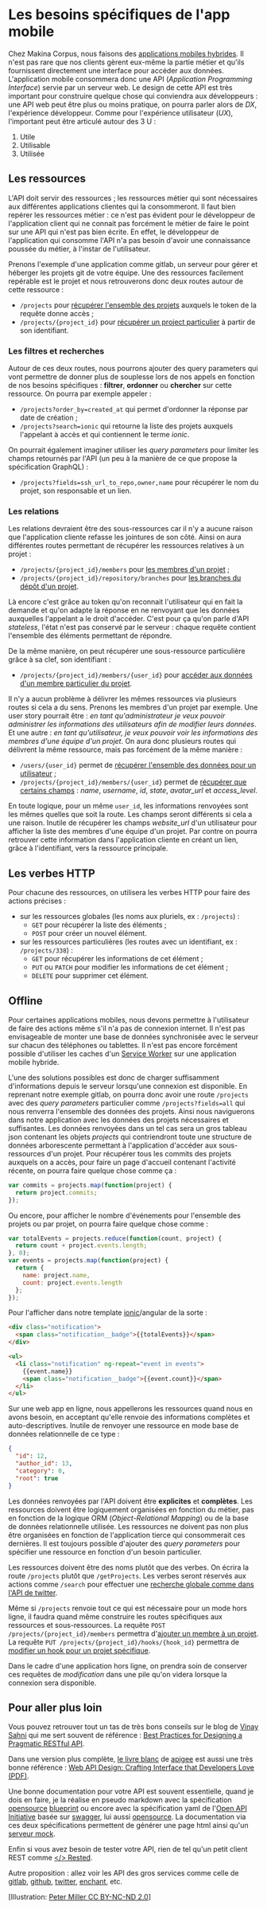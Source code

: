 # Les besoins spécifiques de l'app mobile

Chez Makina Corpus, nous faisons des [applications mobiles hybrides](http://edit.makina-corpus.com/blog/metier/2016/quelle-solution-pour-mon-application-mobile-hybride).
Il n'est pas rare que nos clients gèrent eux-même la partie métier et qu'ils fournissent directement une interface pour accéder aux données.
L'application mobile consommera donc une API (*Application Programming Interface*) servie par un serveur web.
Le design de cette API est très important pour construire quelque chose qui conviendra aux développeurs :
une API web peut être plus ou moins pratique, on pourra parler alors de *DX*, l'expérience développeur.
Comme pour l'expérience utilisateur (*UX*), l'important peut être articulé autour des 3 U :

1. Utile
2. Utilisable
3. Utilisée

## Les ressources

L'API doit servir des ressources ;
les ressources métier qui sont nécessaires aux différentes applications clientes qui la consommeront.
Il faut bien repérer les ressources métier :
ce n'est pas évident pour le développeur de l'application client qui ne connait pas forcément le métier de faire le point sur une API qui n'est pas bien écrite.
En effet, le développeur de l'application qui consomme l'API n'a pas besoin d'avoir une connaissance poussée du métier, à l'instar de l'utilisateur.

Prenons l'exemple d'une application comme gitlab, un serveur pour gérer et héberger les projets git de votre équipe.
Une des ressources facilement repérable est le projet et nous retrouverons donc deux routes autour de cette ressource :

- `/projects` pour [récupérer l'ensemble des projets](http://doc.gitlab.com/ce/api/projects.html#list-projects) auxquels le token de la requête donne accès ;
- `/projects/{project_id}` pour [récupérer un project particulier](http://doc.gitlab.com/ce/api/projects.html#get-single-project) à partir de son identifiant.

### Les filtres et recherches

Autour de ces deux routes, nous pourrons ajouter des query parameters qui vont permettre de donner plus de souplesse lors de nos appels en fonction de nos besoins spécifiques :
**filtrer**, **ordonner** ou **chercher** sur cette ressource.
On pourra par exemple appeler :

- `/projects?order_by=created_at` qui permet d'ordonner la réponse par date de création ;
- `/projects?search=ionic` qui retourne la liste des projets auxquels l'appelant à accès et qui contiennent le terme *ionic*.

On pourrait également imaginer utiliser les *query parameters* pour limiter les champs retournés par l'API (un peu à la manière de ce que propose la spécification GraphQL) :

- `/projects?fields=ssh_url_to_repo,owner,name` pour récupérer le nom du projet, son responsable et un lien.

### Les relations

Les relations devraient être des sous-ressources car il n'y a aucune raison que l'application cliente refasse les jointures de son côté.
Ainsi on aura différentes routes permettant de récupérer les ressources relatives à un projet :

- `/projects/{project_id}/members` pour [les membres d'un projet](http://doc.gitlab.com/ce/api/projects.html#list-project-team-members) ;
- `/projects/{project_id}/repository/branches` pour [les branches du dépôt d'un projet](http://doc.gitlab.com/ce/api/projects.html#list-branches).

Là encore c'est grâce au token qu'on reconnait l'utilisateur qui en fait la demande et qu'on adapte la réponse en ne renvoyant que les données auxquelles l'appelant a le droit d'accéder.
C'est pour ça qu'on parle d'API *stateless*, l'état n'est pas conservé par le serveur :
chaque requête contient l'ensemble des éléments permettant de répondre.

De la même manière, on peut récupérer une sous-ressource particulière grâce à sa clef, son identifiant :

- `/projects/{project_id}/members/{user_id}` pour [accéder aux données d'un membre particulier du projet](http://doc.gitlab.com/ce/api/projects.html#get-project-team-member).

Il n'y a aucun problème à délivrer les mêmes ressources via plusieurs routes si cela a du sens.
Prenons les membres d'un projet par exemple.
Une user story pourrait être :
*en tant qu'administrateur je veux pouvoir administrer les informations des utilisateurs afin de modifier leurs données*.
Et une autre :
*en tant qu'utilisateur, je veux pouvoir voir les informations des membres d'une équipe d'un projet*.
On aura donc plusieurs routes qui délivrent la même ressource, mais pas forcément de la même manière :

- `/users/{user_id}` permet de [récupérer l'ensemble des données pour un utilisateur](http://doc.gitlab.com/ce/api/users.html#for-user) ;
- `/projects/{project_id}/members/{user_id}` permet de [récupérer que certains champs](http://doc.gitlab.com/ce/api/projects.html#get-project-team-member) : *name*, *username*, *id*, *state*, *avatar_url* et *access_level*.

En toute logique, pour un même `user_id`, les informations renvoyées sont les mêmes quelles que soit la route.
Les champs seront différents si cela a une raison. Inutile de récupérer les champs *website_url* d'un utilisateur pour afficher la liste des membres d'une équipe d'un projet.
Par contre on pourra retrouver cette information dans l'application cliente en créant un lien, grâce à l'identifiant, vers la ressource principale.

## Les verbes HTTP

Pour chacune des ressources, on utilisera les verbes HTTP pour faire des actions précises :

- sur les ressources globales (les noms aux pluriels, ex : `/projects`) :
    - `GET` pour récupérer la liste des éléments ;
    - `POST` pour créer un nouvel élément.
- sur les ressources particulières (les routes avec un identifiant, ex : `/projects/338`) :
    - `GET` pour récupérer les informations de cet élément ;
    - `PUT` ou `PATCH` pour modifier les informations de cet élément ;
    - `DELETE` pour supprimer cet élément.

## Offline

Pour certaines applications mobiles, nous devons permettre à l'utilisateur de faire des actions même s'il n'a pas de connexion internet.
Il n'est pas envisageable de monter une base de données synchronisée avec le serveur sur chacun des téléphones ou tablettes.
Il n'est pas encore forcément possible d'utiliser les caches d'un [Service Worker](https://edit.makina-corpus.com/blog/metier/2016/decouvrir-le-service-worker) sur une application mobile hybride.

L'une des solutions possibles est donc de charger suffisamment d'informations depuis le serveur lorsqu'une connexion est disponible.
En reprenant notre exemple gitlab, on pourra donc avoir une route `/projects` avec des *query parameters* particulier comme `/projects?fields=all` qui nous renverra l'ensemble des données des projets.
Ainsi nous naviguerons dans notre application avec les données des projets nécessaires et suffisantes.
Les données renvoyées dans un tel cas sera un gros tableau json contenant les objets *projects* qui contriendront toute une structure de données arborescente permettant à l'application d'accéder aux sous-ressources d'un projet.
Pour récupérer tous les commits des projets auxquels on a accès, pour faire un page d'accueil contenant l'activité récente, on pourra faire quelque chose comme ça :

``` javascript
var commits = projects.map(function(project) {
  return project.commits;
});
```
Ou encore, pour afficher le nombre d'événements pour l'ensemble des projets ou par projet, on pourra faire quelque chose comme :

```javascript
var totalEvents = projects.reduce(function(count, project) {
  return count + project.events.length;
}, 0);
var events = projects.map(function(project) {
  return {
    name: project.name,
    count: project.events.length
  };
});
```

Pour l'afficher dans notre template [ionic](http://edit.makina-corpus.com/blog/metier/2015/bien-demarrer-avec-ionic)/angular de la sorte :

```html
<div class="notification">
  <span class="notification__badge">{{totalEvents}}</span>
</div>

<ul>
  <li class="notification" ng-repeat="event in events">
    {{event.name}}
    <span class="notification__badge">{{event.count}}</span>
  </li>
</ul>
```

Sur une web app en ligne, nous appellerons les ressources quand nous en avons besoin, en acceptant qu'elle renvoie des informations complètes et auto-descriptives.
Inutile de renvoyer une ressource en mode base de données relationnelle de ce type :

``` json
{
  "id": 12,
  "author_id": 13,
  "category": 0,
  "root": true
}
```

Les données renvoyées par l'API doivent être **explicites** et **complètes**.
Les ressources doivent être logiquement organisées en fonction du  métier, pas en fonction de la logique ORM (*Object-Relational Mapping*) ou de la base de données relationnelle utilisée.
Les ressources ne doivent pas non plus être organisées en fonction de l'application tierce qui consommerait ces dernières.
Il est toujours possible d'ajouter des *query parameters* pour spécifier une ressource en fonction d'un besoin particulier.

Les ressources doivent être des noms plutôt que des verbes.
On écrira la route `/projects` plutôt que `/getProjects`.
Les verbes seront réservés aux actions comme `/search` pour effectuer une [recherche globale comme dans l'API de twitter](https://dev.twitter.com/rest/public/search).

Même si `/projects` renvoie tout ce qui est nécessaire pour un mode hors ligne, il faudra quand même construire les routes spécifiques aux ressources et sous-ressources.
La requête `POST /projects/{project_id}/members` permettra d'[ajouter un membre à un projet](http://doc.gitlab.com/ce/api/projects.html#add-project-team-member).
La requête `PUT /projects/{project_id}/hooks/{hook_id}` permettra de [modifier un hook pour un projet spécifique](http://doc.gitlab.com/ce/api/projects.html#edit-project-hook).

Dans le cadre d'une application hors ligne, on prendra soin de conserver ces requêtes de *modification* dans une pile qu'on videra lorsque la connexion sera disponible.

## Pour aller plus loin

Vous pouvez retrouver tout un tas de très bons conseils sur le blog de [Vinay Sahni](http://twitter.com/veesahni) qui me sert souvent de référence : [Best Practices for Designing a Pragmatic RESTful API](http://www.vinaysahni.com/best-practices-for-a-pragmatic-restful-api).

Dans une version plus complète, [le livre blanc](https://apigee.com/about/resources/ebooks/web-api-design) de [apigee](https://apigee.com/about/) est aussi une très bonne référence : [Web API Design: Crafting Interface that Developers Love (PDF)](https://pages.apigee.com/rs/351-WXY-166/images/ebook-2013-03-wad.pdf).

Une bonne documentation pour votre API est souvent essentielle, quand je dois en faire, je la réalise en pseudo markdown avec la spécification [opensource](https://github.com/apiaryio/api-blueprint) [blueprint](https://apiblueprint.org/) ou encore avec la spécification yaml de l'[Open API Initiative](https://openapis.org/specification) basée sur [swagger](http://swagger.io/), lui aussi [opensource](https://github.com/swagger-api).
La documentation via ces deux spécifications permettent de générer une page html ainsi qu'un [serveur mock](https://apiblueprint.org/tools.html).

Enfin si vous avez besoin de tester votre API, rien de tel qu'un petit client REST comme [&lt;/&gt; Rested](https://github.com/esphen/RESTED).

Autre proposition : allez voir les API des gros services comme celle de [gitlab](http://doc.gitlab.com/ce/api/), [github](https://developer.github.com/v3/), [twitter](https://dev.twitter.com/rest/public), [enchant](http://dev.enchant.com/api/v1), etc.


[Illustration: [Peter Miller CC BY-NC-ND 2.0](https://flic.kr/p/quxQih)]
